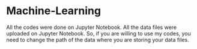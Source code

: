 # Machine-Learning
All the codes were done on Jupyter Notebook.
All the data files were uploaded on Jupyter Notebook. So, if you are willing to use my codes, you need to change the path of the data where you are storing your data files.

